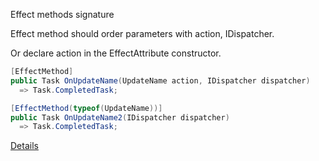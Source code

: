 Effect methods signature

Effect method should order parameters with action, IDispatcher.  

Or declare action in the EffectAttribute constructor.

```cs
[EffectMethod]
public Task OnUpdateName(UpdateName action, IDispatcher dispatcher)
  => Task.CompletedTask;

[EffectMethod(typeof(UpdateName))]
public Task OnUpdateName2(IDispatcher dispatcher)
  => Task.CompletedTask;
```

[Details](https://github.com/mrpmorris/Fluxor/blob/master/Source/Tutorials/02-Blazor/02B-EffectsTutorial/README.md)

